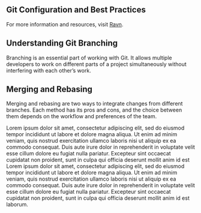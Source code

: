 ## Git Configuration and Best Practices

For more information and resources, visit [Ravn](https://ravn.co).

## Understanding Git Branching

Branching is an essential part of working with Git. It allows multiple developers to work on different parts of a project simultaneously without interfering with each other’s work.

## Merging and Rebasing

Merging and rebasing are two ways to integrate changes from different branches. Each method has its pros and cons, and the choice between them depends on the workflow and preferences of the team.

Lorem ipsum dolor sit amet, consectetur adipiscing elit, sed do eiusmod tempor incididunt ut labore et dolore magna aliqua. Ut enim ad minim veniam, quis nostrud exercitation ullamco laboris nisi ut aliquip ex ea commodo consequat. Duis aute irure dolor in reprehenderit in voluptate velit esse cillum dolore eu fugiat nulla pariatur. Excepteur sint occaecat cupidatat non proident, sunt in culpa qui officia deserunt mollit anim id est Lorem ipsum dolor sit amet, consectetur adipiscing elit, sed do eiusmod tempor incididunt ut labore et dolore magna aliqua. Ut enim ad minim veniam, quis nostrud exercitation ullamco laboris nisi ut aliquip ex ea commodo consequat. Duis aute irure dolor in reprehenderit in voluptate velit esse cillum dolore eu fugiat nulla pariatur. Excepteur sint occaecat cupidatat non proident, sunt in culpa qui officia deserunt mollit anim id est laborum.
